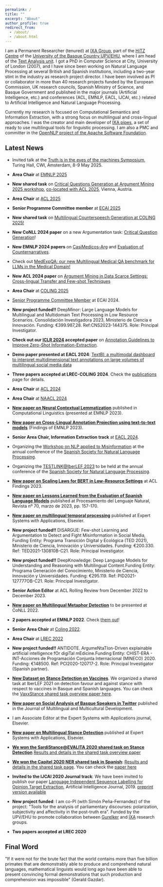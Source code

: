 ```yaml
---
permalink: /
title: ""
excerpt: "About"
author_profile: true
redirect_from:
  - /about/
  - /about.html
---
```


I am a Permanent Researcher (tenured) at [IXA Group](http://ixa.eus), part of the [HiTZ Centre](http://hitz.eus) of the [University of the Basque Country UPV/EHU](http://www.ehu.eus), where I am head of the [Text Analysis unit](http://www.hitz.eus/en/nlp). I got a PhD in Computer Science at City, University of London (2007), and I have since been working on Natural Language Processing at several British and Spanish institutions, including a two-year stint in the industry as research project director. I have been involved as PI or collaborator in more than 40 research projects funded by the European Commission, UK research councils, Spanish Ministry of Science, and Basque Government and published in the major journals (Artificial Intelligence, etc.) and conferences (ACL, EMNLP, EACL, IJCAI, etc.) related to Artificial Intelligence and Natural Language Processing.

Currently my research is focused on Computational Semantics and Information Extraction, with a strong focus on multilingual and cross-lingual approaches. I was the creator and main developer of [IXA pipes](http://ixa2.si.ehu.es/ixa-pipes), a set of ready to use multilingual tools for linguistic processing. I am also a PMC and committer in the [OpenNLP project of the Apache Software Foundation](https://opennlp.apache.org/).

## Latest News

+ Invited talk at the [Truth is in the eyes of the machines Symposium](https://www.cwi.nl/en/events/cwi-research-semester-programmes/truth-is-in-the-eyes-of-the-machines-symposium/), Turing Hall, CWI, Amsterdam, 8-9 May 2025.

+ **Area Chair** at [EMNLP 2025](https://2025.emnlp.org/)

+ **New shared task** on [Critical Questions Generation at Argument Mining 2025 workshop](https://hitz-zentroa.github.io/shared-task-critical-questions-generation/), [co-located with ACL 2025](https://argmining-org.github.io/2025/), Vienna, Austria.

+ **Area Chair** at [ACL 2025](https://2025.aclweb.org/)

+ **Senior Programme Committee member** at [ECAI 2025](https://ecai2025.org/)

+ **New shared task** on [Multilingual Counterspeech Generation at COLING 2025!](https://sites.google.com/view/multilang-counterspeech-gen/home)

+ **New CoNLL 2024 paper** on a new Argumentation task: [Critical Question Generation]()!

+ **New EMNLP 2024 papers** on [CasiMedicos-Arg](https://arxiv.org/abs/2410.05235) and [Evaluation of Counternarratives](https://arxiv.org/abs/2406.15227).

+ Check out [MedExpQA: our new Multilingual Medical QA benchmark for LLMs in the Medical Domain!](https://doi.org/10.1016/j.artmed.2024.102938)

+ **New ACL 2024 paper** on [Argument Mining in Data Scarce Settings: Cross-lingual Transfer and Few-shot Techniques](https://arxiv.org/abs/2407.03748)

+ **Area Chair** at [COLING 2025](https://coling2025.org/)

+ [Senior Programme Committee Member](https://www.ecai2024.eu/committees/spc) at ECAI 2024.

+ **New project funded!!** DeepMinor: Large Language Models for Multilingual and Multidomain Text Processing in Low Resource Scenarios. Consolidación Investigadora 2023, Ministerio de Ciencia e Innovación. Funding: €399.987,28. Ref:CNS2023-144375. Role: Principal Investigator.

+ **Check out our [ICLR 2024](https://iclr.cc/) accepted paper** on [Annotation Guidelines to Improve Zero-Shot Information-Extraction](https://arxiv.org/abs/2310.03668).

+ **Demo paper presented at EACL 2024**: [TextBI: a multimodal dashboard to interpret multidimensional text annotations on large volumes of multilingual social media data](https://t.co/FwQf4s4Wdy)

+ **Three papers accepted at LREC-COLING 2024**. Check the [publications](https://ragerri.github.io/publications/) page for details.

+ **Area Chair** at [ACL 2024](https://2024.aclweb.org/)

+ **Area Chair** at [NAACL 2024](https://2024.naacl.org/)

+ **[New paper on Neural Contextual Lemmatization](https://doi.org/10.1162/coli_a_00497)** published in Computational Linguistics (presented at EMNLP 2023).

+ **[New paper on Cross-Lingual Annotation Projection using text-to-text models](https://ragerri.github.io/files/t-projection-camera-ready.pdf)** (Findings of EMNLP 2023).

+ **Senior Area Chair, Information Extraction track** at [EACL 2024](https://2024.eacl.org/). 
+ Organizing the [Workshop on NLP applied to Misinformation](https://sites.google.com/view/nlp-misinfo-2023/) at the annual conference of the [Spanish Society for Natural Language Processing](http://sepln2023.sepln.org/).

+ Organizing the [TESTLINK@IberLEF 2023](https://e3c.fbk.eu/testlinkiberlef) to be held at the annual conference of the [Spanish Society for Natural Language Processing](http://sepln2023.sepln.org/).

+ **[New paper on Scaling Laws for BERT in Low-Resource Settings](https://aclanthology.org/2023.findings-acl.492/)** at ACL Findings 2023.

+ **[New paper on Lessons Learned from the Evaluation of Spanish Language Models](http://journal.sepln.org/sepln/ojs/ojs/index.php/pln/article/download/6487/3894)** published at Procesamiento del Lenguaje Natural, Revista nº 70, marzo de 2023, pp. 157-170.

+ **[New paper on multilingual temporal processing](https://doi.org/10.1016/j.knosys.2023.110612)** published at Expert Systems with Applications, Elsevier.

+ **New project funded!!** DISARGUE: Few-shot Learning and Argumentation to Detect and Fight Misinformation in Social Media, Funding Entity: Programa Transición Digital y Ecológica (TED 2021), Ministerio de Ciencia, Innovación y Universidades. Funding: €200.330. Ref: TED2021-130810B-C21. Role: Principal Investigator.

+ **New project funded!!** DeepKnowledge: Deep Language Models for Understanding and Reasoning with Multilingual Content.Funding Entity: Programa Generación del Conocimiento, Ministerio de Ciencia, Innovación y Universidades. Funding: €295.119. Ref: PID2021-127777OB-C21. Role: Principal Investigator.

+ **Senior Action Editor** at ACL Rolling Review from December 2022 to December 2023.

+ **[New paper on Multilingual Metaphor Detection](https://arxiv.org/pdf/2210.10358)** to be presented at CoNLL 2022.
+ **2 papers accepted at EMNLP 2022**. Check [them out](https://ragerri.github.io/publications/)!

+ **Senior Area Chair** at [Coling 2022](https://coling2022.org).

+ **Area Chair** at [LREC 2022](https://lrec2022.lrec-conf.org/en/committees/area-chairs/)

+ **New project funded!!** ANTIDOTE. ArgumeNtaTIon-Driven explainable artificial intelligence fOr digiTal mEdicine.Funding Entity: CHIST-ERA - INT-Acciones de Programación Conjunta Internacional (MINECO) 2020. Funding: €148500. Ref: PCI2020-120717-2. Role: Principal Investigator (Spanish partner).

+ **[New Dataset on Stance Detection on Vaccines](https://vaxxstance.github.io/)**. We organized a shared task at IberLEF 2021 on detection favour and against stance with respect to vaccines in Basque and Spanish languages. You can check the [VaxxStance shared task overview paper here](http://journal.sepln.org/sepln/ojs/ojs/index.php/pln/article/view/6387/3807).

+ **[New paper on Social Analysis of Basque Speakers in Twitter](https://www.tandfonline.com/eprint/HTDYHF8ETG6B9HHJZ9T2/full?target=10.1080/01434632.2021.1962331)** published in the Journal of Multilingual and Multicultural Development.

+ I am Associate Editor at the Expert Systems with Applications journal, Elsevier.

+ **[New paper on Multilingual Stance Detection](https://www.sciencedirect.com/science/article/pii/S095741742031191X?dgcid=author)** published at Expert Systems with Applications, Elsevier.

+ **[We won the SardiStance@EVALITA 2020 shared task on Stance Detection](http://ceur-ws.org/Vol-2765/paper120.pdf)** [Results and details in the shared task overview paper](http://ceur-ws.org/Vol-2765/paper159.pdf)

+ **[We won the Capitel 2020 NER shared task in Spanish](http://www.ehu.eus/ehusfera/ixa/2020/05/28/2732/)**: [Results and details in the shared task page](https://sites.google.com/view/capitel2020). You can check the [paper here](https://ragerri.github.io/files/ixaera-capitel2020.pdf)

+ **Invited to the IJCAI 2020 Journal track**: We have been invited to publish our paper [Language Independent Sequence Labelling for Opinion Target Extraction](https://doi.org/10.1016/j.artint.2018.12.002), Artificial Intelligence Journal, 2019. [preprint version available](https://ragerri.github.io/files/ijcai2020.pdf)

+ **New project funded**: I am co-PI (with Simón Peña-Fernandez) of the project: "Tools for the analysis of parliamentary discourses: polarization, subjectivity and affectivity in the post-truth era". Funded by the UPV/EHU to promote collaboration between [GureIker](https://www.ehu.eus/en/web/gureiker/home) and [IXA](https://ixa.eus/) research groups.

+ **Two papers accepted at LREC 2020** 

## Final Word

"If it were not for the brute fact that the world contains more than five billion primates that are demonstrably able to produce and comprehend natural languages, mathematical linguists would long ago have been able to present convincing formal demonstrations that such production and comprehension was impossible" (Gerald Gazdar).

